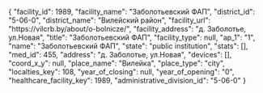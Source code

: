 {
    "facility_id": 1989,
    "facility_name": "Заболотьевский ФАП",
    "district_id": "5-06-0",
    "district_name": "Вилейский район",
    "facility_url": "https:\/\/vilcrb.by\/about\/o-bolnicze\/",
    "facility_address": "д. Заболотье, ул.Новая",
    "title": "Заболотьевский ФАП",
    "facility_type": null,
    "ap_1": "1",
    "name": "Заболотьевский ФАП",
    "state": "public institution",
    "stats": [],
    "med_id": 455,
    "address": "д. Заболотье, ул.Новая",
    "devices": [],
    "coord_x_y": null,
    "place_name": "Вилейка",
    "place_type": "city",
    "localties_key": 108,
    "year_of_closing": null,
    "year_of_opening": "0",
    "healthcare_facility_key": 1989,
    "administrative_division_id": "5-06-0"
}